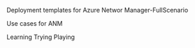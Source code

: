 Deployment templates for Azure Networ Manager-FullScenario


Use cases for ANM
  
  Learning 
  Trying 
  Playing 
